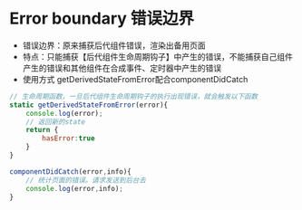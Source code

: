 # Error boundary 错误边界
* 错误边界：原来捕获后代组件错误，渲染出备用页面
* 特点：只能捕获【后代组件生命周期钩子】中产生的错误，不能捕获自己组件产生的错误和其他组件在合成事件、定时器中产生的错误
* 使用方式
getDerivedStateFromError配合componentDidCatch

```js
// 生命周期函数，一旦后代组件生命周期钩子的执行出现错误，就会触发以下函数
static getDerivedStateFromError(error){
    console.log(error);
    // 返回新的state
    return {
        hasError:true
    }
}

componentDidCatch(error,info){
    // 统计页面的错误。请求发送到后台去
    console.log(error,info);
}
```